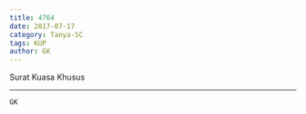 ```yaml
---
title: 4764
date: 2017-07-17
category: Tanya-SC
tags: KUP
author: GK
---
```


Surat Kuasa Khusus

---



`GK`
